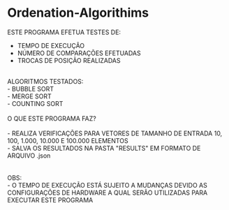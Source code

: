 # Ordenation-Algorithims
ESTE PROGRAMA EFETUA TESTES DE:<br/>
- TEMPO DE EXECUÇÂO<br/>
- NÚMERO DE COMPARAÇÕES EFETUADAS<br/>
- TROCAS DE POSIÇÃO REALIZADAS<br/>
<br/>
ALGORITMOS TESTADOS:<br/>
- BUBBLE SORT<br/>
- MERGE SORT<br/>
- COUNTING SORT<br/>
<br/>
O QUE ESTE PROGRAMA FAZ?<br/>
<br/>
- REALIZA VERIFICAÇÕES PARA VETORES DE TAMANHO DE ENTRADA 10, 100, 1.000, 10.000 E 100.000 ELEMENTOS<br/>
- SALVA OS RESULTADOS NA PASTA "RESULTS" EM FORMATO DE ARQUIVO .json<br/>
<br/>
<br/>
OBS:<br/>
- O TEMPO DE EXECUÇÃO ESTÁ SUJEITO A MUDANÇAS DEVIDO AS CONFIGURAÇÕES DE HARDWARE A QUAL SERÃO UTILIZADAS PARA EXECUTAR ESTE PROGRAMA<br/>


